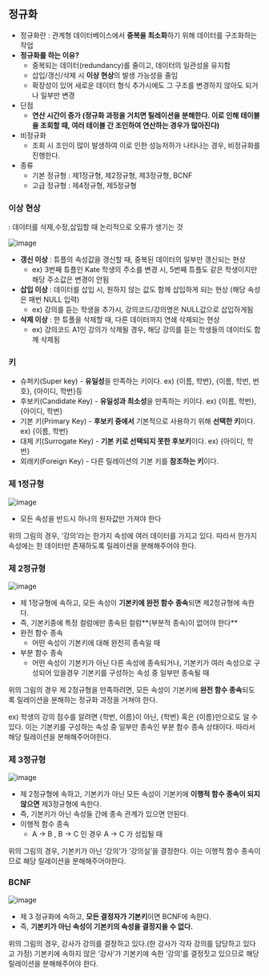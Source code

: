 ## 정규화

- 정규화란 : 관계형 데이터베이스에서 **중복을 최소화**하기 위해 데이터를 구조화하는 작업
- **정규화를 하는 이유?**
    - 중복되는 데이터(redundancy)를 줄이고, 데이터의 일관성을 유지함
    - 삽입/갱신/삭제 시 **이상 현상**의 발생 가능성을 줄임
    - 확장성이 있어 새로운 데이터 형식 추가시에도 그 구조를 변경하지 않아도 되거나 일부만 변경
- 단점
    - **연산 시간이 증가 (정규화 과정을 거치면 릴레이션을 분해한다. 이로 인해 테이블을 조회할 때, 여러 테이블 간 조인하여 연산하는 경우가 많아진다)**
- 비정규화
    - 조회 시 조인이 많이 발생하여 이로 인한 성능저하가 나타나는 경우, 비정규화를 진행한다.
- 종류
    - 기본 정규형 : 제1정규형, 제2정규형, 제3정규형, BCNF
    - 고급 정규형 : 제4정규형, 제5정규형

### 이상 현상

: 데이터를 삭제,수정,삽입할 때 논리적으로 오류가 생기는 것

![image](https://user-images.githubusercontent.com/77563814/169877443-35470094-f96f-4164-b1fe-eee293f99516.png)
- **갱신 이상** : 튜플의 속성값을 갱신할 때, 중복된 데이터의 일부만 갱신되는 현상
    - ex) 3번째 튜플인 Kate 학생의 주소를 변경 시, 5번째 튜플도 같은 학생이지만 해당 주소값은 변경이 안됨
- **삽입 이상** : 데이터를 삽입 시, 원하지 않는 값도 함께 삽입하게 되는 현상 (해당 속성은 매번 NULL 입력)
    - ex) 강의를 듣는 학생을 추가시, 강의코드/강의명은 NULL값으로 삽입하게됨
- **삭제 이상** : 한 튜플을 삭제할 때, 다른 데이터까지 연쇄 삭제되는 현상
    - ex) 강의코드 A1인 강의가 삭제될 경우, 해당 강의를 듣는 학생들의 데이터도 함께 삭제됨

### 키

- 슈퍼키(Super key) - **유일성**을 만족하는 키이다. ex) {이름, 학번}, {이름, 학번, 번호}, {아이디, 학번}등
- 후보키(Candidate Key) - **유일성과 최소성**을 만족하는 키이다. ex) {이름, 학번}, {아이디, 학번}
- 기본 키(Primary Key) - **후보키 중에서** 기본적으로 사용하기 위해 **선택한 키**이다. ex) {이름, 학번}
- 대체 키(Surrogate Key) - **기본 키로 선택되지 못한 후보키**이다. ex) {아이디, 학번}
- 외래키(Foreign Key) - 다른 릴레이션의 기본 키를 **참조하는 키**이다.

### 제 1정규형


![image](https://user-images.githubusercontent.com/77563814/169877544-83a6a47c-25bc-4b06-855d-eb734867d169.png)

- 모든 속성을 반드시 하나의 원자값만 가져야 한다

위의 그림의 경우, ‘강의’라는 한가지 속성에 여러 데이터를 가지고 있다. 따라서 한가지 속성에는 한 데이터만 존재하도록 릴레이션을 분해해주어야 한다.

### 제 2정규형

![image](https://user-images.githubusercontent.com/77563814/169877573-764850fa-0e14-4ee9-b1d3-098f901ea5a2.png)


- 제 1정규형에 속하고, 모든 속성이 **기본키에 완전 함수 종속**되면 제2정규형에 속한다.
- 즉, 기본키중에 특정 컬럼에만 종속된 컬럼**(부분적 종속)이 없어야 한다**
- 완전 함수 종속
    - 어떤 속성이 기본키에 대해 완전히 종속일 때
- 부분 함수 종속
    - 어떤 속성이 기본키가 아닌 다른 속성에 종속되거나, 기본키가 여러 속성으로 구성되어 있을경우 기본키를 구성하는 속성 중 일부만 종속될 때

위의 그림의 경우 제 2정규형을 만족하려면, 모든 속성이 기본키에 **완전 함수 종속**되도록 릴레이션을 분해하는 정규화 과정을 거쳐야 한다.

ex) 학생의 강의 점수를 알려면 {학번, 이름}이 아닌, {학번} 혹은 {이름}만으로도 알 수 있다. 이는 기본키를 구성하는 속성 중 일부만 종속인 부분 함수 종속 상태이다. 따라서 해당 릴레이션을 분해해주어야한다.

### 제 3정규형

![image](https://user-images.githubusercontent.com/77563814/169877634-45a780ae-cd40-4b64-9e80-3bb42c892c41.png)


- 제 2정규형에 속하고, 기본키가 아닌 모든 속성이 기본키에 **이행적 함수 종속이 되지 않으면** 제3정규형에 속한다.
- 즉, 기본키가 아닌 속성들 간에 종속 관계가 있으면 안된다.
- 이행적 함수 종속
    - A → B , B → C 인 경우 A → C 가 성립될 때

위의 그림의 경우, 기본키가 아닌 ‘강의’가 ‘강의실’을 결정한다. 이는 이행적 함수 종속이므로 해당 릴레이션을 분해해주어야한다.

### BCNF

![image](https://user-images.githubusercontent.com/77563814/169877675-ba39c2df-8d4e-422e-af41-df6385e9b07f.png)

- 제 3 정규화에 속하고, **모든 결정자가 기본키**이면 BCNF에 속한다.
- 즉, ****기본키가 아닌 속성이 기본키의 속성을 결정지을 수 없다.****

위의 그림의 경우, 강사가 강의를 결정하고 있다.(한 강사가 각자 강의를 담당하고 있다고 가정) 기본키에 속하지 않은 ‘강사’가 기본키에 속한 ‘강의’를 결정짓고 있으므로 해당 릴레이션을 분해해주어야 한다.
